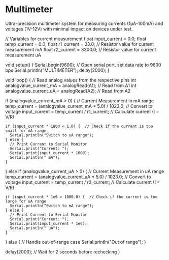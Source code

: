 # Multimeter
Ultra-precision multimeter system for measuring currents (1μA-100mA) and voltages (1V-12V) with minimal impact on devices under test.

// Variables for current measurement
float input_current = 0.0;
float temp_current = 0.0;
float r1_current = 33.0; // Resistor value for current measurement mA
float r2_current = 3300.0; // Resistor value for current measurement uA

void setup() {
  Serial.begin(9600);      // Open serial port, set data rate to 9600 bps
  Serial.println("MULTIMETER");
  delay(2000);
}

void loop() {
  // Read analog values from the respective pins
  int analogvalue_current_mA = analogRead(A1); // Read from A1
  int analogvalue_current_uA = analogRead(A2); // Read from A2

  if (analogvalue_current_mA > 0) {
    // Current Measurement in mA range
    temp_current = (analogvalue_current_mA * 5.0) / 1023.0;  // Convert to voltage
    input_current = temp_current / r1_current;  // Calculate current (I = V/R)

    if (input_current * 1000 < 1.0) {  // Check if the current is too small for mA range
      Serial.println("Switch to uA range");
    } else {
      // Print Current to Serial Monitor
      Serial.print("Current: ");
      Serial.print(input_current * 1000);
      Serial.println(" mA");
    }
  } else if (analogvalue_current_uA > 0) {
    // Current Measurement in uA range
    temp_current = (analogvalue_current_uA * 5.0) / 1023.0;  // Convert to voltage
    input_current = temp_current / r2_current;  // Calculate current (I = V/R)

    if (input_current * 1e6 > 1000.0) {  // Check if the current is too large for uA range
      Serial.println("Switch to mA range");
    } else {
      // Print Current to Serial Monitor
      Serial.print("Current: ");
      Serial.print(input_current * 1e6);
      Serial.println(" uA");
    }
  } else {
    // Handle out-of-range case
    Serial.println("Out of range");
  }

  delay(2000);  // Wait for 2 seconds before rechecking
}
